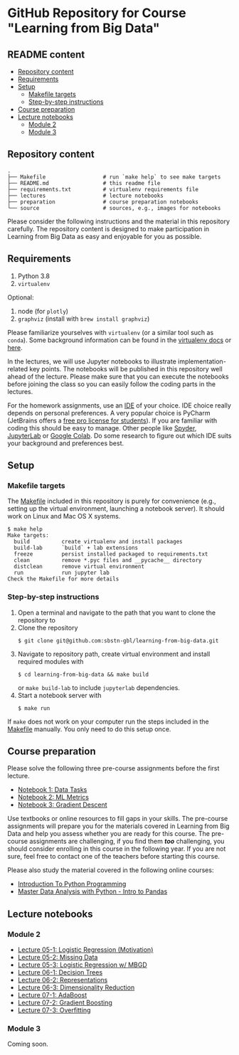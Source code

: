 # GitHub Repository for Course "Learning from Big Data"

## README content

<!-- vim-markdown-toc GFM -->

* [Repository content](#repository-content)
* [Requirements](#requirements)
* [Setup](#setup)
  * [Makefile targets](#makefile-targets)
  * [Step-by-step instructions](#step-by-step-instructions)
* [Course preparation](#course-preparation)
* [Lecture notebooks](#lecture-notebooks)
  * [Module 2](#module-2)
  * [Module 3](#module-3)

<!-- vim-markdown-toc -->

## Repository content

```
.
├── Makefile                  # run `make help` to see make targets
├── README.md                 # this readme file
├── requirements.txt          # virtualenv requirements file
├── lectures                  # lecture notebooks
├── preparation               # course preparation notebooks
└── source                    # sources, e.g., images for notebooks
```

Please consider the following instructions and the material in this repository carefully. The repository content is designed to make participation in Learning from Big Data as easy and enjoyable for you as possible.

## Requirements

1. Python 3.8
1. `virtualenv`

Optional:
1. node (for `plotly`)
1. `graphviz` (install with `brew install graphviz`)

Please familiarize yourselves with `virtualenv` (or a similar tool such as `conda`). Some background information can be found in the [virtualenv docs](https://virtualenv.pypa.io/en/latest/) or [here](https://stackoverflow.com/questions/34398676/does-conda-replace-the-need-for-virtualenv).

In the lectures, we will use Jupyter notebooks to illustrate implementation-related key points. The notebooks will be published in this repository well ahead of the lecture. Please make sure that you can execute the notebooks before joining the class so you can easily follow the coding parts in the lectures.

For the homework assignments, use an [IDE](https://en.wikipedia.org/wiki/Integrated_development_environment) of your choice. IDE choice really depends on personal preferences. A very popular choice is PyCharm (JetBrains offers a [free pro license for students](https://www.jetbrains.com/community/education/#students)). If you are familiar with coding this should be easy to manage. Other people like [Spyder](https://www.spyder-ide.org), [JupyterLab](https://jupyter.org) or [Google Colab](https://colab.research.google.com/notebooks/intro.ipynb?utm_source=scs-index). Do some research to figure out which IDE suits your background and preferences best.

## Setup

### Makefile targets

The [Makefile](./Makefile) included in this repository is purely for convenience (e.g., setting up the virtual environment, launching a notebook server). It should work on Linux and Mac OS X systems.

```
$ make help
Make targets:
  build          create virtualenv and install packages
  build-lab      `build` + lab extensions
  freeze         persist installed packaged to requirements.txt
  clean          remove *.pyc files and __pycache__ directory
  distclean      remove virtual environment
  run            run jupyter lab
Check the Makefile for more details
```

### Step-by-step instructions

1. Open a terminal and navigate to the path that you want to clone the repository to
1. Clone the repository
    ```
    $ git clone git@github.com:sbstn-gbl/learning-from-big-data.git
    ```
1. Navigate to repository path, create virtual environment and install required modules with
    ```
    $ cd learning-from-big-data && make build
    ```
    or `make build-lab` to include `jupyterlab` dependencies.
1. Start a notebook server with
    ```
    $ make run
    ```

If `make` does not work on your computer run the steps included in the [Makefile](./Makefile) manually. You only need to do this setup once.

## Course preparation

Please solve the following three pre-course assignments before the first lecture.

- [Notebook 1: Data Tasks](preparation/notebook-1-data.ipynb)
- [Notebook 2: ML Metrics](preparation/notebook-2-metrics.ipynb)
- [Notebook 3: Gradient Descent](preparation/notebook-3-gradient.ipynb)

Use textbooks or online resources to fill gaps in your skills. The pre-course assignments will prepare you for the materials covered in Learning from Big Data and help you assess whether you are ready for this course. The pre-course assignments are challenging, if you find them ___too___ challenging, you should consider enrolling in this course in the following year. If you are not sure, feel free to contact one of the teachers before starting this course.

Please also study the material covered in the following online courses:

- [Introduction To Python Programming](https://www.udemy.com/course/pythonforbeginnersintro/)
- [Master Data Analysis with Python - Intro to Pandas](https://www.udemy.com/course/master-data-analysis-with-python-intro-to-pandas/)

## Lecture notebooks

### Module 2
- [Lecture 05-1: Logistic Regression (Motivation)](lectures/l05-1-binary-classification-motivation.ipynb)
- [Lecture 05-2: Missing Data](lectures/l05-2-missing-data.ipynb)
- [Lecture 05-3: Logistic Regression w/ MBGD](lectures/l05-3-binary-classification-mbgd.ipynb)
- [Lecture 06-1: Decision Trees](lectures/l06-1-decision-trees.ipynb)
- [Lecture 06-2: Representations](lectures/l06-2-representations.ipynb)
- [Lecture 06-3: Dimensionality Reduction](lectures/l06-3-dimensionality-reduction.ipynb)
- [Lecture 07-1: AdaBoost](lectures/l07-1-adaboost.ipynb)
- [Lecture 07-2: Gradient Boosting](lectures/l07-2-gradient-boosting.ipynb)
- [Lecture 07-3: Overfitting](lectures/l07-3-overfitting.ipynb)

### Module 3

Coming soon.
